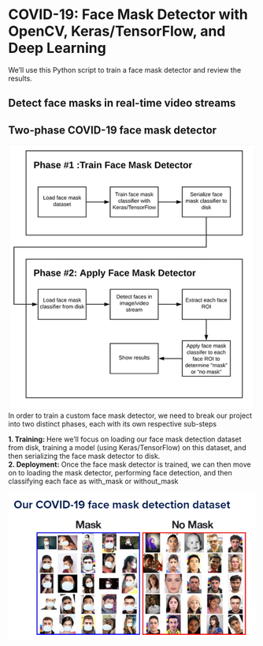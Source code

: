 <h1> COVID-19: Face Mask Detector with OpenCV, Keras/TensorFlow, and Deep Learning </h1>

We’ll use this Python script to train a face mask detector and review the results.

<h2><b>Detect face masks in real-time video streams</b></h2>

<h2>Two-phase COVID-19 face mask detector </h2>

<img src="3.jpeg">
In order to train a custom face mask detector, we need to break our project into two distinct phases, each with its own respective sub-steps 


<b>1. Training: </b>Here we’ll focus on loading our face mask detection dataset from disk, training a model (using Keras/TensorFlow) on this dataset, and then serializing the face mask detector to disk. <br>
<b>2. Deployment:</b> Once the face mask detector is trained, we can then move on to loading the mask detector, performing face detection, and then classifying each face as with_mask or without_mask


<img src="4.PNG">

